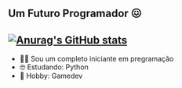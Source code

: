 ## Um Futuro Programador 😖
[![Anurag's GitHub stats](https://github-readme-stats.vercel.app/api?username=Kachan360&show_icons=true&theme=transparent)](https://github.com/anuraghazra/github-readme-stats)
---
- 😵‍💫 Sou um completo iniciante em pregramação
- 🤓 Estudando: Python
- 🍻 Hobby: Gamedev

